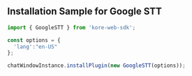 ## Installation Sample for Google STT
```js
import { GoogleSTT } from 'kore-web-sdk';

const options = {
  'lang':"en-US"
};

chatWindowInstance.installPlugin(new GoogleSTT(options));
```
